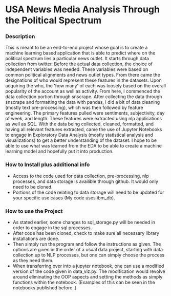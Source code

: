 # USA News Media Analysis Through the Political Spectrum

### Description
This is meant to be an end-to-end project whose goal is to create a machine learning based
application that is able to predict where on the political spectrum lies a particular news outlet.
It starts through data collection from twitter. Before the actual data collection, the choice of independent variables was needed.
These variables were based on common political alignments and news outlet types. From there came the 
designations of who would represent these features in the datasets. Upon acquiring the who, the 'how many' of each
was loosely based on the overall popularity of the account as well as activity. From here, I commenced the data collection portion
through snscrape. After collecting the data through snscrape and formatting the data with pandas, I did a bit of data cleaning (mostly text  pre-processing), 
which was then followed by feature engineering. The primary features pulled were sentiments, subjectivity, day of week,
and length. These features were extracted using nlp applications as well as SQL. With the data being collected, cleaned, 
formatted, and having all relevant features extracted, came the use of Jupyter Notebooks to engage in Exploratory Data 
Analysis (mostly statistical analysis and visualizations) to get a better understanding of the dataset. I hope to be able
to use what was learned from the EDA to be able to create a machine learning model and hopefully put it into production.


### How to Install plus additional info

- Access to the code used for data collection, pre-processing, nlp processes, and data storage is availible through github. 
It would only need to be cloned. 
- Portions of the code relating to data storage will need to be updated for your specific use cases (My code uses ibm_db).

### How to use the Project
- As stated earlier, some changes to sql_storage.py will be needed in order to engage in the sql processes.
- After code has been cloned, check to make sure all necessary library installations are done.
- Then simply run the program and follow the instructions as given. The options are given in the order of a usual data project, 
starting with data collection up to NLP processes, but one can simply choose the process as they need them.
- When transferring over into a jupyter notebook, one can use a modified version of the code given in data_viz.py. The 
modification would revolve around eliminating the OOP aspects and setting the methods as simply functions within the notebook.
  (Examples of this can be seen in the notebooks published before .)
